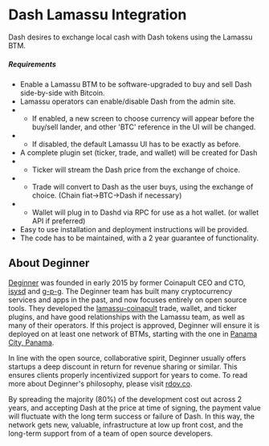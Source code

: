 # Dash Lamassu Integration

Dash desires to exchange local cash with Dash tokens using the Lamassu BTM.

##### Requirements

 * Enable a Lamassu BTM to be software-upgraded to buy and sell Dash side-by-side with Bitcoin.
 * Lamassu operators can enable/disable Dash from the admin site.
 * * If enabled, a new screen to choose currency will appear before the buy/sell lander, and other 'BTC' reference in the UI will be changed.
 * * If disabled, the default Lamassu UI has to be exactly as before.
 * A complete plugin set (ticker, trade, and wallet) will be created for Dash
 * * Ticker will stream the Dash price from the exchange of choice.
 * * Trade will convert to Dash as the user buys, using the exchange of choice. (Chain fiat->BTC->Dash if necessary)
 * * Wallet will plug in to Dashd via RPC for use as a hot wallet. (or wallet API if preferred)
 * Easy to use installation and deployment instructions will be provided.
 * The code has to be maintained, with a 2 year guarantee of functionality.

## About Deginner

[Deginner](http://deginner.com) was founded in early 2015 by former Coinapult CEO and CTO, [isysd](https://github.com/isysd) and [g-p-g](https://github.com/g-p-g). The Deginner team has built many cryptocurrency services and apps in the past, and now focuses entirely on open source tools. They developed the [lamassu-coinapult](https://github.com/coinapult/lamassu-coinapult) trade, wallet, and ticker plugins, and have good relationships with the Lamassu team, as well as many of their operators. If this project is approved, Deginner will ensure it is deployed on at least one network of BTMs, starting with the one in [Panama City, Panama](http://coinatmradar.com/bitcoin_atm/509/bitcoin-atm-lamassu-panama-virtual-mallbox/).

In line with the open source, collaborative spirit, Deginner usually offers startups a deep discount in return for revenue sharing or similar. This ensures clients properly incentivized support for years to come. To read more about Deginner's philosophy, please visit [rdov.co](http://rdov.co).

By spreading the majority (80%) of the development cost out across 2 years, and accepting Dash at the price at time of signing, the payment value will fluctuate with the long term success or failure of Dash. In this way, the network gets new, valuable, infrastructure at low up front cost, and the long-term support from of a team of open source developers.

